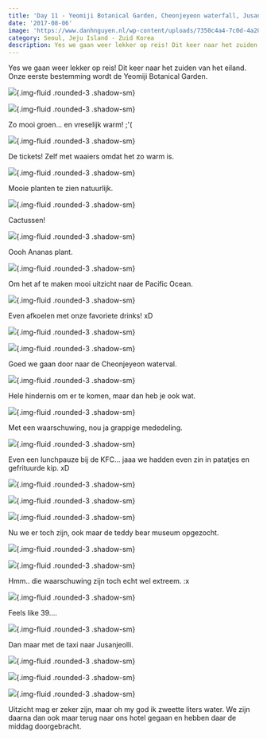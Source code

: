 ```yaml
---
title: 'Day 11 - Yeomiji Botanical Garden, Cheonjeyeon waterfall, Jusangjeolli - Jeju Island'
date: '2017-08-06'
image: 'https://www.danhnguyen.nl/wp-content/uploads/7350c4a4-7c0d-4a20-9907-6f538f2304b4-700x394.jpg'
category: Seoul, Jeju Island - Zuid Korea
description: Yes we gaan weer lekker op reis! Dit keer naar het zuiden van het eiland. Onze eerste bestemming wordt de Yeomiji...
---
```


Yes we gaan weer lekker op reis! Dit keer naar het zuiden van het eiland. Onze eerste bestemming wordt de Yeomiji Botanical Garden.

![](https://www.danhnguyen.nl/wp-content/uploads/04a4c2a1-b1b8-4b54-b4c2-42e066460c31-700x394.jpg){.img-fluid .rounded-3 .shadow-sm}

![](https://www.danhnguyen.nl/wp-content/uploads/326b29ae-8a7a-4113-913f-606ab4b8b507-700x394.jpg){.img-fluid .rounded-3 .shadow-sm}

Zo mooi groen... en vreselijk warm! ;'(

![](https://www.danhnguyen.nl/wp-content/uploads/3171a7f9-a001-4e1d-acba-915e2e12191f-700x394.jpg){.img-fluid .rounded-3 .shadow-sm}

De tickets! Zelf met waaiers omdat het zo warm is.

![](https://www.danhnguyen.nl/wp-content/uploads/812be20e-7e2f-4119-953f-874b0a2a498f-700x394.jpg){.img-fluid .rounded-3 .shadow-sm}

Mooie planten te zien natuurlijk.

![](https://www.danhnguyen.nl/wp-content/uploads/363b9b9a-8d74-48ee-8e92-448b11f32a52-700x394.jpg){.img-fluid .rounded-3 .shadow-sm}

Cactussen!

![](https://www.danhnguyen.nl/wp-content/uploads/dbbbbe46-a313-4288-a08e-d7f4d8de178c-700x394.jpg){.img-fluid .rounded-3 .shadow-sm}

Oooh Ananas plant.

![](https://www.danhnguyen.nl/wp-content/uploads/e6477ccf-192e-4b36-be1a-c1a66f3a8024-700x394.jpg){.img-fluid .rounded-3 .shadow-sm}

Om het af te maken mooi uitzicht naar de Pacific Ocean.

![](https://www.danhnguyen.nl/wp-content/uploads/51b77001-ea36-4d11-91e1-ae1ffb15e829-700x394.jpg){.img-fluid .rounded-3 .shadow-sm}

Even afkoelen met onze favoriete drinks! xD

![](https://www.danhnguyen.nl/wp-content/uploads/926b34cc-acf1-4d8f-91a1-83491ebd0997-700x394.jpg){.img-fluid .rounded-3 .shadow-sm}

![](https://www.danhnguyen.nl/wp-content/uploads/9d62e60f-ef44-4bab-b8ac-db9034800f8a-700x394.jpg){.img-fluid .rounded-3 .shadow-sm}

Goed we gaan door naar de Cheonjeyeon waterval.

![](https://www.danhnguyen.nl/wp-content/uploads/9f82ccca-020a-4a0d-a828-a81cbaf99f85-700x394.jpg){.img-fluid .rounded-3 .shadow-sm}

Hele hindernis om er te komen, maar dan heb je ook wat.

![](https://www.danhnguyen.nl/wp-content/uploads/f2322411-7ecd-46bb-83f6-1b997d546d59-700x394.jpg){.img-fluid .rounded-3 .shadow-sm}

Met een waarschuwing, nou ja grappige mededeling.

![](https://www.danhnguyen.nl/wp-content/uploads/37ba9383-629a-475e-bea9-25649cf0f903-700x394.jpg){.img-fluid .rounded-3 .shadow-sm}

Even een lunchpauze bij de KFC... jaaa we hadden even zin in patatjes en gefrituurde kip. xD

![](https://www.danhnguyen.nl/wp-content/uploads/a0500e78-d2d2-4144-a5e9-df6e0081f677-700x394.jpg){.img-fluid .rounded-3 .shadow-sm}

![](https://www.danhnguyen.nl/wp-content/uploads/fce24236-0d55-4b01-a9cc-62ad9ad65b3c-700x394.jpg){.img-fluid .rounded-3 .shadow-sm}

![](https://www.danhnguyen.nl/wp-content/uploads/86f3006b-78ca-4e2d-8b39-11b919721e99-700x394.jpg){.img-fluid .rounded-3 .shadow-sm}

Nu we er toch zijn, ook maar de teddy bear museum opgezocht.

![](https://www.danhnguyen.nl/wp-content/uploads/A8ED4028-5D24-4608-8AD7-5BFBCB13FBB1-700x354.jpg){.img-fluid .rounded-3 .shadow-sm}

![](https://www.danhnguyen.nl/wp-content/uploads/E504D6ED-7178-42E0-830F-C616F09197EE-700x721.jpg){.img-fluid .rounded-3 .shadow-sm}

Hmm.. die waarschuwing zijn toch echt wel extreem. :x

![](https://www.danhnguyen.nl/wp-content/uploads/D4A742A2-A99A-46BB-8365-8E7A1A22F16D-700x484.jpg){.img-fluid .rounded-3 .shadow-sm}

Feels like 39....

![](https://www.danhnguyen.nl/wp-content/uploads/4603e719-8f3e-4f3c-8471-1dd6486dce6b-700x394.jpg){.img-fluid .rounded-3 .shadow-sm}

Dan maar met de taxi naar Jusanjeolli.

![](https://www.danhnguyen.nl/wp-content/uploads/f088be02-1660-4ec2-a92b-f7651bb456e0-700x394.jpg){.img-fluid .rounded-3 .shadow-sm}

![](https://www.danhnguyen.nl/wp-content/uploads/3a7dafb1-b412-4ff0-b47c-1b66e119ee7f-700x394.jpg){.img-fluid .rounded-3 .shadow-sm}

![](https://www.danhnguyen.nl/wp-content/uploads/a1a3e1e6-5a64-45af-94a8-b74656330147-700x394.jpg){.img-fluid .rounded-3 .shadow-sm}

Uitzicht mag er zeker zijn, maar oh my god ik zweette liters water.
We zijn daarna dan ook maar terug naar ons hotel gegaan en hebben daar de middag doorgebracht.
